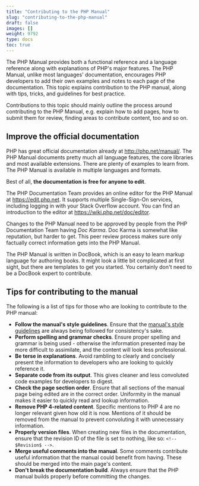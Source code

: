 ```yaml
---
title: "Contributing to the PHP Manual"
slug: "contributing-to-the-php-manual"
draft: false
images: []
weight: 9792
type: docs
toc: true
---
```


The PHP Manual provides both a functional reference and a language reference along with explanations of PHP's major features. The PHP Manual, unlike most languages' documentation, encourages PHP developers to add their own examples and notes to each page of the documentation. This topic explains contribution to the PHP manual, along with tips, tricks, and guidelines for best practice.

Contributions to this topic should mainly outline the process around contributing to the PHP Manual, e.g. explain how to add pages, how to submit them for review, finding areas to contribute content, too and so on. 

## Improve the official documentation
PHP has great official documentation already at http://php.net/manual/. The PHP Manual documents pretty much all language features, the core libraries and most available extensions. There are plenty of examples to learn from. The PHP Manual is available in multiple languages and formats. 

Best of all, **the documentation is free for anyone to edit**.

The PHP Documentation Team provides an online editor for the PHP Manual at https://edit.php.net. It supports multiple Single-Sign-On services, including logging in with your Stack Overflow account. You can find an introduction to the editor at https://wiki.php.net/doc/editor.

Changes to the PHP Manual need to be approved by people from the PHP Documentation Team having *Doc Karma*. Doc Karma is somewhat like reputation, but harder to get. This peer review process makes sure only factually correct information gets into the PHP Manual.

The PHP Manual is written in DocBook, which is an easy to learn markup language for authoring books. It might look a little bit complicated at first sight, but there are templates to get you started. You certainly don't need to be a DocBook expert to contribute. 

## Tips for contributing to the manual
The following is a list of tips for those who are looking to contribute to the PHP manual:
 - **Follow the manual's style guidelines**. Ensure that the [manual's style guidelines][1] are always being followed for consistency's sake.
 - **Perform spelling and grammar checks**. Ensure proper spelling and grammar is being used - otherwise the information presented may be more difficult to assimilate, and the content will look less professional.
 - **Be terse in explanations**. Avoid rambling to clearly and concisely present the information to developers who are looking to quickly reference it.
 - **Separate code from its output**. This gives cleaner and less convoluted code examples for developers to digest.
 - **Check the page section order**. Ensure that all sections of the manual page being edited are in the correct order. Uniformity in the manual makes it easier to quickly read and lookup information.
 - **Remove PHP 4-related content**. Specific mentions to PHP 4 are no longer relevant given how old it is now. Mentions of it should be removed from the manual to prevent convoluting it with unnecessary information.
 - **Properly version files**. When creating new files in the documentation, ensure that the revision ID of the file is set to nothing, like so: `<!-- $Revision$ -->`.
 - **Merge useful comments into the manual**. Some comments contribute useful information that the manual could benefit from having. These should be merged into the main page's content.
 - **Don't break the documentation build**. Always ensure that the PHP manual builds properly before committing the changes.


  [1]: http://doc.php.net/tutorial/style.php

